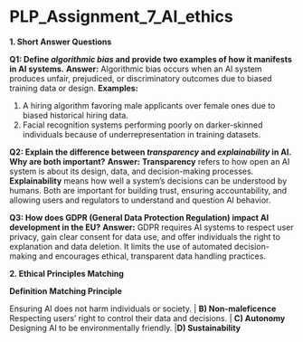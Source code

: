 # PLP_Assignment_7_AI_ethics


 **1. Short Answer Questions**

**Q1: Define *algorithmic bias* and provide two examples of how it manifests in AI systems.**
**Answer:**
Algorithmic bias occurs when an AI system produces unfair, prejudiced, or discriminatory outcomes due to biased training data or design.
**Examples:**

1. A hiring algorithm favoring male applicants over female ones due to biased historical hiring data.
2. Facial recognition systems performing poorly on darker-skinned individuals because of underrepresentation in training datasets.



**Q2: Explain the difference between *transparency* and *explainability* in AI. Why are both important?**
**Answer:**
**Transparency** refers to how open an AI system is about its design, data, and decision-making processes.
**Explainability** means how well a system’s decisions can be understood by humans.
Both are important for building trust, ensuring accountability, and allowing users and regulators to understand and question AI behavior.

**Q3: How does GDPR (General Data Protection Regulation) impact AI development in the EU?**
**Answer:**
GDPR requires AI systems to respect user privacy, gain clear consent for data use, and offer individuals the right to explanation and data deletion. It limits the use of automated decision-making and encourages ethical, transparent data handling practices.

 **2. Ethical Principles Matching**

 **Definition**                                                **Matching Principle** 
 
 Ensuring AI does not harm individuals or society.           |  **B) Non-maleficence** 
 Respecting users’ right to control their data and decisions. | **C) Autonomy**        
 Designing AI to be environmentally friendly.                  |**D) Sustainability**  


